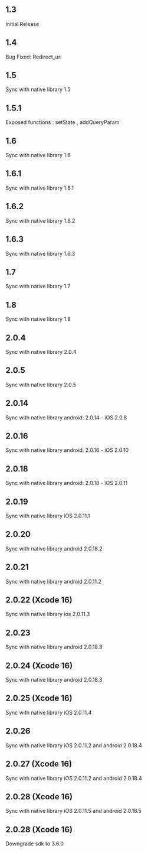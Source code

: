 ## 1.3

Initial Release

## 1.4

Bug Fixed: Redirect_uri

## 1.5

Sync with native library 1.5

## 1.5.1

Exposed functions : setState , addQueryParam

## 1.6

Sync with native library 1.6

## 1.6.1

Sync with native library 1.6.1

## 1.6.2

Sync with native library 1.6.2

## 1.6.3

Sync with native library 1.6.3


## 1.7

Sync with native library 1.7

## 1.8

Sync with native library 1.8

## 2.0.4

Sync with native library 2.0.4

## 2.0.5

Sync with native library 2.0.5

## 2.0.14

Sync with native library android: 2.0.14 - iOS 2.0.8

## 2.0.16

Sync with native library android: 2.0.16 - iOS 2.0.10

## 2.0.18

Sync with native library android: 2.0.18 - iOS 2.0.11


## 2.0.19

Sync with native library iOS 2.0.11.1


## 2.0.20

Sync with native library android 2.0.18.2

## 2.0.21

Sync with native library android 2.0.11.2



## 2.0.22 (Xcode 16)

Sync with native library ios 2.0.11.3


## 2.0.23

Sync with native library android 2.0.18.3


## 2.0.24 (Xcode 16)

Sync with native library android 2.0.18.3


## 2.0.25 (Xcode 16)

Sync with native library iOS 2.0.11.4

## 2.0.26

Sync with native library iOS 2.0.11.2 and android 2.0.18.4


## 2.0.27 (Xcode 16)

Sync with native library iOS 2.0.11.2 and android 2.0.18.4

## 2.0.28 (Xcode 16)

Sync with native library iOS 2.0.11.5 and android 2.0.18.5

## 2.0.28 (Xcode 16)

Downgrade sdk to 3.6.0
